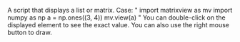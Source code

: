 A script that displays a list or matrix.
Case:
"
import matrixview as mv
import numpy as np
a = np.ones((3, 4))
mv.view(a)
"
You can double-click on the displayed element to see the exact value.
You can also use the right mouse button to draw.